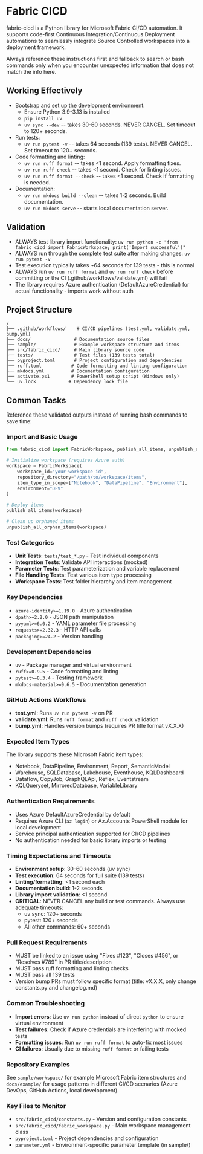 # Fabric CICD
fabric-cicd is a Python library for Microsoft Fabric CI/CD automation. It supports code-first Continuous Integration/Continuous Deployment automations to seamlessly integrate Source Controlled workspaces into a deployment framework.

Always reference these instructions first and fallback to search or bash commands only when you encounter unexpected information that does not match the info here.

## Working Effectively
- Bootstrap and set up the development environment:
  - Ensure Python 3.9-3.13 is installed
  - `pip install uv`
  - `uv sync --dev` -- takes 30-60 seconds. NEVER CANCEL. Set timeout to 120+ seconds.
- Run tests:
  - `uv run pytest -v` -- takes 64 seconds (139 tests). NEVER CANCEL. Set timeout to 120+ seconds.
- Code formatting and linting:
  - `uv run ruff format` -- takes <1 second. Apply formatting fixes.
  - `uv run ruff check` -- takes <1 second. Check for linting issues.
  - `uv run ruff format --check` -- takes <1 second. Check if formatting is needed.
- Documentation:
  - `uv run mkdocs build --clean` -- takes 1-2 seconds. Build documentation.
  - `uv run mkdocs serve` -- starts local documentation server.

## Validation
- ALWAYS test library import functionality: `uv run python -c "from fabric_cicd import FabricWorkspace; print('Import successful')"`
- ALWAYS run through the complete test suite after making changes: `uv run pytest -v`
- Test execution typically takes ~64 seconds for 139 tests - this is normal
- ALWAYS run `uv run ruff format` and `uv run ruff check` before committing or the CI (.github/workflows/validate.yml) will fail
- The library requires Azure authentication (DefaultAzureCredential) for actual functionality - imports work without auth

## Project Structure
```
/
├── .github/workflows/    # CI/CD pipelines (test.yml, validate.yml, bump.yml)
├── docs/                # Documentation source files
├── sample/              # Example workspace structure and items
├── src/fabric_cicd/     # Main library source code
├── tests/               # Test files (139 tests total)
├── pyproject.toml       # Project configuration and dependencies
├── ruff.toml           # Code formatting and linting configuration
├── mkdocs.yml          # Documentation configuration
├── activate.ps1        # PowerShell setup script (Windows only)
└── uv.lock            # Dependency lock file
```

## Common Tasks
Reference these validated outputs instead of running bash commands to save time:

### Import and Basic Usage
```python
from fabric_cicd import FabricWorkspace, publish_all_items, unpublish_all_orphan_items

# Initialize workspace (requires Azure auth)
workspace = FabricWorkspace(
    workspace_id="your-workspace-id",
    repository_directory="/path/to/workspace/items",
    item_type_in_scope=["Notebook", "DataPipeline", "Environment"],
    environment="DEV"
)

# Deploy items
publish_all_items(workspace)

# Clean up orphaned items
unpublish_all_orphan_items(workspace)
```

### Test Categories
- **Unit Tests**: `tests/test_*.py` - Test individual components
- **Integration Tests**: Validate API interactions (mocked)
- **Parameter Tests**: Test parameterization and variable replacement
- **File Handling Tests**: Test various item type processing
- **Workspace Tests**: Test folder hierarchy and item management

### Key Dependencies
- `azure-identity>=1.19.0` - Azure authentication
- `dpath>=2.2.0` - JSON path manipulation  
- `pyyaml>=6.0.2` - YAML parameter file processing
- `requests>=2.32.3` - HTTP API calls
- `packaging>=24.2` - Version handling

### Development Dependencies
- `uv` - Package manager and virtual environment
- `ruff>=0.9.5` - Code formatting and linting
- `pytest>=8.3.4` - Testing framework
- `mkdocs-material>=9.6.5` - Documentation generation

### GitHub Actions Workflows
- **test.yml**: Runs `uv run pytest -v` on PR
- **validate.yml**: Runs `ruff format` and `ruff check` validation
- **bump.yml**: Handles version bumps (requires PR title format vX.X.X)

### Expected Item Types
The library supports these Microsoft Fabric item types:
- Notebook, DataPipeline, Environment, Report, SemanticModel
- Warehouse, SQLDatabase, Lakehouse, Eventhouse, KQLDashboard
- Dataflow, CopyJob, GraphQLApi, Reflex, Eventstream
- KQLQueryset, MirroredDatabase, VariableLibrary

### Authentication Requirements
- Uses Azure DefaultAzureCredential by default
- Requires Azure CLI (`az login`) or Az.Accounts PowerShell module for local development
- Service principal authentication supported for CI/CD pipelines
- No authentication needed for basic library imports or testing

### Timing Expectations and Timeouts
- **Environment setup**: 30-60 seconds (uv sync)
- **Test execution**: 64 seconds for full suite (139 tests)
- **Linting/formatting**: <1 second each
- **Documentation build**: 1-2 seconds
- **Library import validation**: <1 second
- **CRITICAL**: NEVER CANCEL any build or test commands. Always use adequate timeouts:
  - uv sync: 120+ seconds
  - pytest: 120+ seconds  
  - All other commands: 60+ seconds

### Pull Request Requirements
- MUST be linked to an issue using "Fixes #123", "Closes #456", or "Resolves #789" in PR title/description
- MUST pass ruff formatting and linting checks
- MUST pass all 139 tests
- Version bump PRs must follow specific format (title: vX.X.X, only change constants.py and changelog.md)

### Common Troubleshooting
- **Import errors**: Use `uv run python` instead of direct `python` to ensure virtual environment
- **Test failures**: Check if Azure credentials are interfering with mocked tests
- **Formatting issues**: Run `uv run ruff format` to auto-fix most issues
- **CI failures**: Usually due to missing `ruff format` or failing tests

### Repository Examples
See `sample/workspace/` for example Microsoft Fabric item structures and `docs/example/` for usage patterns in different CI/CD scenarios (Azure DevOps, GitHub Actions, local development).

### Key Files to Monitor
- `src/fabric_cicd/constants.py` - Version and configuration constants
- `src/fabric_cicd/fabric_workspace.py` - Main workspace management class
- `pyproject.toml` - Project dependencies and configuration
- `parameter.yml` - Environment-specific parameter template (in sample/)